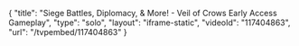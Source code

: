 {
    "title": "Siege Battles, Diplomacy, & More!  - Veil of Crows Early Access Gameplay",
    "type": "solo",
    "layout": "iframe-static",
    "videoId": "117404863",
    "url": "\/tvpembed\/117404863"
}